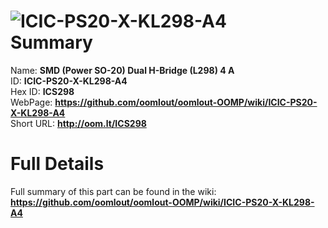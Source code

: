 
![ICIC-PS20-X-KL298-A4](https://github.com/oomlout/oomlout-OOMP/blob/master/parts/ICIC-PS20-X-KL298-A4/ICIC-PS20-X-KL298-A4_420.jpg)   
Summary
=================
  
Name: __SMD (Power SO-20) Dual H-Bridge (L298) 4 A__    
ID: __ICIC-PS20-X-KL298-A4__   
Hex ID: __ICS298__   
WebPage: __https://github.com/oomlout/oomlout-OOMP/wiki/ICIC-PS20-X-KL298-A4__   
Short URL: __http://oom.lt/ICS298__   

Full Details
==========================
Full summary of this part can be found in the wiki:   
__https://github.com/oomlout/oomlout-OOMP/wiki/ICIC-PS20-X-KL298-A4__    

